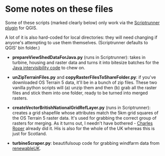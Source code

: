 # Some notes on these files

Some of these scripts (marked clearly below) only work via the [Scriptrunner plugin](http://spatialgalaxy.net/2013/03/18/new-version-of-the-qgis-script-runner-plugin/) for QGIS. 

A lot of it is also hard-coded for local directories: they will need changing if anyone's attempting to use them themselves. (Scriptrunner defaults to QGIS' bin folder.)

* **prepareViewShedDataForJava.py** (runs in Scriptrunner): takes in turbine, housing and raster data and turns it into bitesize batches for the [Java intervisibility code](tree/master/ViewShedJava/SimpleViewShed) to chew on. 

* **unZipTerrainFiles.py** and **copyRasterFilesToShareFolder.py**: if you've downloaded OS Terrain 5 data, it'll be in a bunch of zip files. These two vanilla python scripts will (a) unzip them and then (b) grab all the raster files and stick them into one folder, ready to be turned into merged rasters.

* **createVectorBritishNationalGridRefLayer.py** (runs in Scriptrunner): creates a grid shapefile whose attributes match the 5km grid squares of the OS Terrain 5 raster data. It's used for grabbing the correct group of rasters for merging. As it turns out, I needn't have bothered - [Charles Roper](https://github.com/charlesroper/OSGB_Grids) already did it. His is also for the whole of the UK whereas this is just for Scotland.

* **turbineScraper.py**: beautifulsoup code for grabbing windfarm data from [renewableUK](http://www.renewableuk.com/en/renewable-energy/wind-energy/uk-wind-energy-database/).



